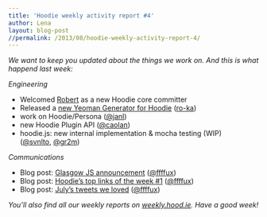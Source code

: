 ```yaml
---
title: 'Hoodie weekly activity report #4'
author: Lena
layout: blog-post
//permalink: /2013/08/hoodie-weekly-activity-report-4/
---
```

*We want to keep you updated about the things we work on. And this is what happend last week:*

*Engineering*

*   Welcomed [Robert][1] as a new Hoodie core committer
*   Released a [new Yeoman Generator for Hoodie][2] ([ro-ka][1])
*   work on Hoodie/Persona ([@janl][3])
*   new Hoodie Plugin API ([@caolan][4])
*   hoodie.js: new internal implementation & mocha testing (WIP) ([@svnlto][5], [@gr2m][6])

*Communications*

*   Blog post: [Glasgow JS announcement][7] ([@ffffux][8])
*   Blog post: [Hoodie’s top links of the week #1][9] ([@ffffux][8])
*   Blog post: [July’s tweets we loved][10] ([@ffffux][8])

*You&#8217;ll also find all our weekly reports on [weekly.hood.ie][11]. Have a good week!*

 [1]: https://github.com/ro-ka
 [2]: https://npmjs.org/package/generator-hoodie
 [3]: https://github.com/janl
 [4]: https://github.com/caolan
 [5]: https://github.com/svnlto
 [6]: https://github.com/gr2m
 [7]: http://blog.hood.ie/2013/08/glasgow-js-on-august-6th-2013/
 [8]: https://github.com/ffffux
 [9]: http://blog.hood.ie/2013/08/tgif-hoodies-top-links-of-the-week-1/
 [10]: http://blog.hood.ie/2013/08/talking-about-hoodie-tweets-we-loved-in-july-2013/
 [11]: http://weekly.hood.ie/
